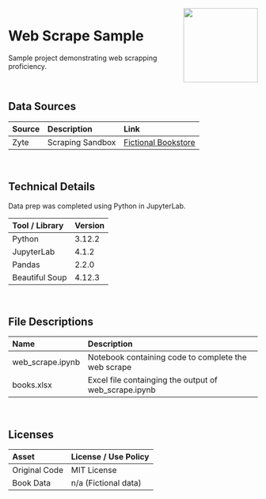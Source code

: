 <img align="right" height="150" src="https://user-images.githubusercontent.com/107127279/233161463-b4e5627d-1258-4050-80d2-d83a2abd50e7.png">

# Web Scrape Sample
Sample project demonstrating web scrapping proficiency.

</br> 

## Data Sources

| Source                                 | Description            | Link                                                                    |
| :------------------------------------- | :--------------------- | :---------------------------------------------------------------------- |
| Zyte                                   | Scraping Sandbox       | [Fictional Bookstore](https://books.toscrape.com)                       |

</br> 

## Technical Details
Data prep was completed using Python in JupyterLab. <br/>


| Tool / Library    | Version |
| :---------------  | :------ |
| Python            | 3.12.2  |
| JupyterLab        | 4.1.2   |
| Pandas            | 2.2.0   |
| Beautiful Soup    | 4.12.3  |

</br> 

## File Descriptions

| Name                                       | Description                                                                    |
| :----------------------------------------- | :----------------------------------------------------------------------------- |
| web_scrape.ipynb                           | Notebook containing code to complete the web scrape                            |
| books.xlsx                                 | Excel file containging the output of web_scrape.ipynb                          |


</br>

## Licenses

| Asset                                    | License / Use Policy         |
| :--------------------------------------- | :--------------------------- |
| Original Code                            | MIT License                  |
| Book Data                                | n/a (Fictional data)         |

